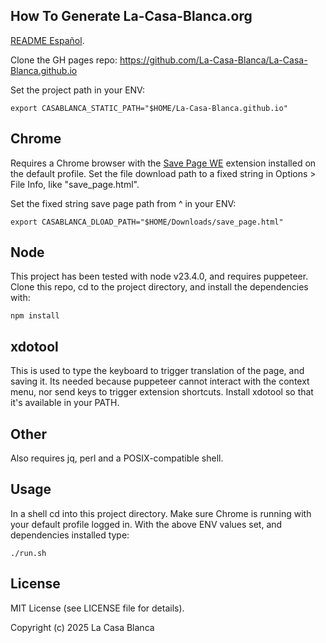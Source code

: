 How To Generate La-Casa-Blanca.org
----------------------------------
[README Español](/README.es.md).

Clone the GH pages repo: https://github.com/La-Casa-Blanca/La-Casa-Blanca.github.io

Set the project path in your ENV:

    export CASABLANCA_STATIC_PATH="$HOME/La-Casa-Blanca.github.io"

Chrome
-----
Requires a Chrome browser with the [Save Page WE](https://chromewebstore.google.com/detail/save-page-we/dhhpefjklgkmgeafimnjhojgjamoafof?hl=en) extension installed on the default profile. Set the file download path to a fixed string in Options > File Info, like "save_page.html".

Set the fixed string save page path from ^ in your ENV:

    export CASABLANCA_DLOAD_PATH="$HOME/Downloads/save_page.html"

Node
----
This project has been tested with node v23.4.0, and requires puppeteer. Clone this repo, cd to the project directory, and install the dependencies with:

    npm install

xdotool
-------
This is used to type the keyboard to trigger translation of the page, and saving it. Its needed because puppeteer cannot interact with the context menu, nor send keys to trigger extension shortcuts. Install xdotool so that it's available in your PATH.

Other
-----
Also requires jq, perl and a POSIX-compatible shell.

Usage
-----
In a shell cd into this project directory. Make sure Chrome is running with your default profile logged in. With the above ENV values set, and dependencies installed type:

    ./run.sh

License
-------
MIT License (see LICENSE file for details).

Copyright (c) 2025 La Casa Blanca
